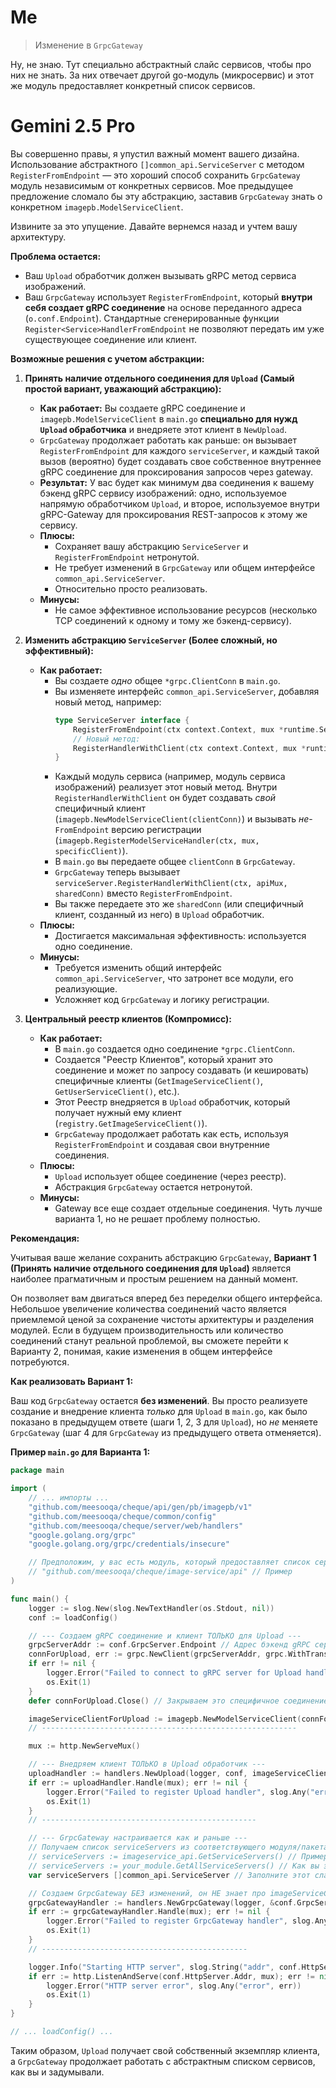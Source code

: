 # Me
> Изменение в `GrpcGateway`

Ну, не знаю. Тут специально абстрактный слайс сервисов, чтобы про них не знать. За них отвечает другой go-модуль (микросервис) и этот же модуль предоставляет конкретный список сервисов.

# Gemini 2.5 Pro

Вы совершенно правы, я упустил важный момент вашего дизайна. Использование абстрактного `[]common_api.ServiceServer` с методом `RegisterFromEndpoint` — это хороший способ сохранить `GrpcGateway` модуль независимым от конкретных сервисов. Мое предыдущее предложение сломало бы эту абстракцию, заставив `GrpcGateway` знать о конкретном `imagepb.ModelServiceClient`.

Извините за это упущение. Давайте вернемся назад и учтем вашу архитектуру.

**Проблема остается:**

* Ваш `Upload` обработчик должен вызывать gRPC метод сервиса изображений.
* Ваш `GrpcGateway` использует `RegisterFromEndpoint`, который **внутри себя создает gRPC соединение** на основе переданного адреса (`o.conf.Endpoint`). Стандартные сгенерированные функции `Register<Service>HandlerFromEndpoint` не позволяют передать им уже существующее соединение или клиент.

**Возможные решения с учетом абстракции:**

1.  **Принять наличие отдельного соединения для `Upload` (Самый простой вариант, уважающий абстракцию):**
    * **Как работает:** Вы создаете gRPC соединение и `imagepb.ModelServiceClient` в `main.go` **специально для нужд `Upload` обработчика** и внедряете этот клиент в `NewUpload`.
    * `GrpcGateway` продолжает работать как раньше: он вызывает `RegisterFromEndpoint` для каждого `serviceServer`, и каждый такой вызов (вероятно) будет создавать свое собственное внутреннее gRPC соединение для проксирования запросов через gateway.
    * **Результат:** У вас будет как минимум два соединения к вашему бэкенд gRPC сервису изображений: одно, используемое напрямую обработчиком `Upload`, и второе, используемое внутри gRPC-Gateway для проксирования REST-запросов к этому же сервису.
    * **Плюсы:**
        * Сохраняет вашу абстракцию `ServiceServer` и `RegisterFromEndpoint` нетронутой.
        * Не требует изменений в `GrpcGateway` или общем интерфейсе `common_api.ServiceServer`.
        * Относительно просто реализовать.
    * **Минусы:**
        * Не самое эффективное использование ресурсов (несколько TCP соединений к одному и тому же бэкенд-сервису).

2.  **Изменить абстракцию `ServiceServer` (Более сложный, но эффективный):**
    * **Как работает:**
        * Вы создаете *одно* общее `*grpc.ClientConn` в `main.go`.
        * Вы изменяете интерфейс `common_api.ServiceServer`, добавляя новый метод, например:
            ```go
            type ServiceServer interface {
                RegisterFromEndpoint(ctx context.Context, mux *runtime.ServeMux, endpoint string, opts []grpc.DialOption) error
                // Новый метод:
                RegisterHandlerWithClient(ctx context.Context, mux *runtime.ServeMux, clientConn *grpc.ClientConn) error
            }
            ```
        * Каждый модуль сервиса (например, модуль сервиса изображений) реализует этот новый метод. Внутри `RegisterHandlerWithClient` он будет создавать *свой* специфичный клиент (`imagepb.NewModelServiceClient(clientConn)`) и вызывать *не*-`FromEndpoint` версию регистрации (`imagepb.RegisterModelServiceHandler(ctx, mux, specificClient)`).
        * В `main.go` вы передаете общее `clientConn` в `GrpcGateway`.
        * `GrpcGateway` теперь вызывает `serviceServer.RegisterHandlerWithClient(ctx, apiMux, sharedConn)` вместо `RegisterFromEndpoint`.
        * Вы также передаете это же `sharedConn` (или специфичный клиент, созданный из него) в `Upload` обработчик.
    * **Плюсы:**
        * Достигается максимальная эффективность: используется одно соединение.
    * **Минусы:**
        * Требуется изменить общий интерфейс `common_api.ServiceServer`, что затронет все модули, его реализующие.
        * Усложняет код `GrpcGateway` и логику регистрации.

3.  **Центральный реестр клиентов (Компромисс):**
    * **Как работает:**
        * В `main.go` создается одно соединение `*grpc.ClientConn`.
        * Создается "Реестр Клиентов", который хранит это соединение и может по запросу создавать (и кешировать) специфичные клиенты (`GetImageServiceClient()`, `GetUserServiceClient()`, etc.).
        * Этот Реестр внедряется в `Upload` обработчик, который получает нужный ему клиент (`registry.GetImageServiceClient()`).
        * `GrpcGateway` продолжает работать как есть, используя `RegisterFromEndpoint` и создавая свои внутренние соединения.
    * **Плюсы:**
        * `Upload` использует общее соединение (через реестр).
        * Абстракция `GrpcGateway` остается нетронутой.
    * **Минусы:**
        * Gateway все еще создает отдельные соединения. Чуть лучше варианта 1, но не решает проблему полностью.

**Рекомендация:**

Учитывая ваше желание сохранить абстракцию `GrpcGateway`, **Вариант 1 (Принять наличие отдельного соединения для `Upload`)** является наиболее прагматичным и простым решением на данный момент.

Он позволяет вам двигаться вперед без переделки общего интерфейса. Небольшое увеличение количества соединений часто является приемлемой ценой за сохранение чистоты архитектуры и разделения модулей. Если в будущем производительность или количество соединений станут реальной проблемой, вы сможете перейти к Варианту 2, понимая, какие изменения в общем интерфейсе потребуются.

**Как реализовать Вариант 1:**

Ваш код `GrpcGateway` остается **без изменений**. Вы просто реализуете создание и внедрение клиента *только* для `Upload` в `main.go`, как было показано в предыдущем ответе (шаги 1, 2, 3 для `Upload`), но *не* меняете `GrpcGateway` (шаг 4 для `GrpcGateway` из предыдущего ответа отменяется).

**Пример `main.go` для Варианта 1:**

```go
package main

import (
	// ... импорты ...
	"github.com/meesooqa/cheque/api/gen/pb/imagepb/v1"
	"github.com/meesooqa/cheque/common/config"
	"github.com/meesooqa/cheque/server/web/handlers"
	"google.golang.org/grpc"
	"google.golang.org/grpc/credentials/insecure"

	// Предположим, у вас есть модуль, который предоставляет список сервисов
	// "github.com/meesooqa/cheque/image-service/api" // Пример
)

func main() {
	logger := slog.New(slog.NewTextHandler(os.Stdout, nil))
	conf := loadConfig()

	// --- Создаем gRPC соединение и клиент ТОЛЬКО для Upload ---
	grpcServerAddr := conf.GrpcServer.Endpoint // Адрес бэкенд gRPC сервера
	connForUpload, err := grpc.NewClient(grpcServerAddr, grpc.WithTransportCredentials(insecure.NewCredentials()))
	if err != nil {
		logger.Error("Failed to connect to gRPC server for Upload handler", slog.Any("error", err))
		os.Exit(1)
	}
	defer connForUpload.Close() // Закрываем это специфичное соединение

	imageServiceClientForUpload := imagepb.NewModelServiceClient(connForUpload)
	// ---------------------------------------------------------

	mux := http.NewServeMux()

	// --- Внедряем клиент ТОЛЬКО в Upload обработчик ---
	uploadHandler := handlers.NewUpload(logger, conf, imageServiceClientForUpload)
	if err := uploadHandler.Handle(mux); err != nil {
		logger.Error("Failed to register Upload handler", slog.Any("error", err))
		os.Exit(1)
	}
	// ------------------------------------------------

	// --- GrpcGateway настраивается как и раньше ---
	// Получаем список serviceServers из соответствующего модуля/пакета
	// serviceServers := imageservice_api.GetServiceServers() // Пример получения списка сервисов
	// serviceServers := your_module.GetAllServiceServers() // Как вы это делаете сейчас
	var serviceServers []common_api.ServiceServer // Заполните этот слайс вашим способом

	// Создаем GrpcGateway БЕЗ изменений, он НЕ знает про imageServiceClientForUpload
	grpcGatewayHandler := handlers.NewGrpcGateway(logger, &conf.GrpcServer, serviceServers)
	if err := grpcGatewayHandler.Handle(mux); err != nil {
		logger.Error("Failed to register GrpcGateway handler", slog.Any("error", err))
		os.Exit(1)
	}
	// ----------------------------------------------

	logger.Info("Starting HTTP server", slog.String("addr", conf.HttpServer.Addr))
	if err := http.ListenAndServe(conf.HttpServer.Addr, mux); err != nil {
		logger.Error("HTTP server error", slog.Any("error", err))
		os.Exit(1)
	}
}

// ... loadConfig() ...
```

Таким образом, `Upload` получает свой собственный экземпляр клиента, а `GrpcGateway` продолжает работать с абстрактным списком сервисов, как вы и задумывали.